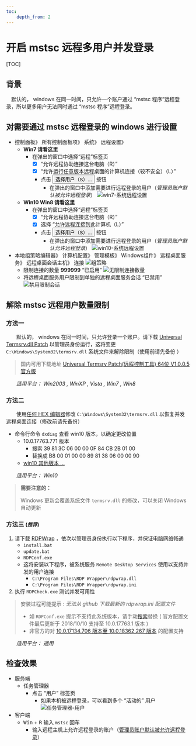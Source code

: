 ```yaml
---
toc:
    depth_from: 2
---
```


# 开启 mstsc 远程多用户并发登录
[TOC]
## 背景
&emsp;默认的， windows 在同一时间，只允许一个账户通过 “mstsc 程序”远程登录，所以更多用户无法同时通过 “mstsc 程序”远程登录。

## 对需要通过 mstsc 远程登录的 windows 进行设置

- 控制面板》 所有控制面板项》 系统》 远程设置》
    - **Win7 请看这里**
        - 在弹出的窗口中选择“远程”标签页
            - [X] “允许远程协助连接这台电脑（R）”
            - [X] “允许运行任意版本远程桌面的计算机连接（较不安全）（L）”
            - 点击 <button>选择用户（S）...</button> 按钮
                - 在弹出的窗口中添加需要进行远程登录的用户（<span id="admin">*管理员账户默认被允许远程登录*</span>）
    ![win7-系统远程设置](img/win7-系统远程设置.png)
    - **Win10 Win8 请看这里**
        - 在弹出的窗口中选择“远程”标签页
            - [X] “允许远程协助连接这台电脑（R）”
            - [X] 选择 “允许远程连接到此计算机（L）”
            - 点击 <button>选择用户（S）...</button> 按钮
                - 在弹出的窗口中添加需要进行远程登录的用户（<span id="admin">*管理员账户默认允许远程登录*</span>）
    ![win10-系统远程设置](img/win10-系统远程设置.png)
- 本地组策略编辑器》 计算机配置》 管理模板》 Windows组件》 远程桌面服务》 远程桌面会话主机》 连接
    ![组策略](img/组策略.png)
    - 限制连接的数量 **999999** “已启用”
        ![无限制连接数量](img/无限制连接数量.png)
    - 将远程桌面服务用户限制到单独的远程桌面服务会话 “已禁用”
        ![禁用限制会话](img/禁用限制会话.png)



## 解除 mstsc 远程用户数量限制
### 方法一
&emsp;&emsp;默认的， windows 在同一时间，只允许登录一个账户。请下载 [Universal Termsrv.dll Patch](https://universal-termsrv-dll-patch.fileplanet.com/) 以管理员身份运行，这将变更 `C:\Windows\System32\termsrv.dll` 系统文件来解除限制（使用前请先备份  ）

> 国内可用下载地址 [Universal Termsrv Patch(远程控制工具) 64位 V1.0.0.5 官方版](http://www.downxia.com/downinfo/155066.html)

&emsp;&emsp;*适用平台： Win2003 , WinXP , Vista , Win7 , Win8*

### 方法二
&emsp;&emsp;使用[任何 HEX 编辑器](http://texteditors.org/cgi-bin/wiki.pl?Tiny_Hexer)修改 `C:\Windows\System32\termsrv.dll` 以恢复并发远程桌面连接（修改前请先备份）
 - 命令行命令 `dxdiag` 查看 win10 版本，以确定更改位置
   - 10.0.17763.771 版本
       - 搜索 39 81 3C 06 00 00 0F 84 CB 2B 01 00
       - 替换成 B8 00 01 00 00 89 81 38 06 00 00 90
   - [win10 其他版本 ...](https://www.mysysadmintips.com/windows/clients/545-multiple-rdp-remote-desktop-sessions-in-windows-10)

&emsp;&emsp;*适用平台： Win10*

> **需要注意的：**
>
> Windows 更新会覆盖系统文件 `termsrv.dll` 的修改，可以关闭 Windows 自动更新

### 方法三 <small>(*推荐*)</small>
1. 请下载 [RDPWrap](https://github.com/stascorp/rdpwrap/releases) ，依次以管理员身份执行以下程序，并保证电脑网络畅通
    - `install.bat`
    - `update.bat`
    - `RDPConf.exe` 
    - 这将安装以下程序，被系统服务 `Remote Desktop Services` 使用以支持并发的用户连接
        - `C:\Program Files\RDP Wrapper\rdpwrap.dll`
        - `C:\Program Files\RDP Wrapper\rdpwrap.ini`
2. 执行 `RDPCheck.exe` 测试并发可用性
> 安装过程可能提示 : *无法从 github 下载最新的 rdpwrap.ini 配置文件*
> - 如 `RDPConf.exe` 提示不支持此系统版本，请手动[搜索](https://github.com/stascorp/rdpwrap/blob/master/res/rdpwrap.ini)替换 ( 官方配置文件最后更新于 2018/10/10 支持至 10.0.17763.1 版本 )
> - 非官方的对 [10.0.17134.706 版本至 10.0.18362.267 版本](https://github.com/stascorp/rdpwrap/issues/795) 的配置支持

&emsp;&emsp;*适用平台： 通用*

## 检查效果
- 服务端
    - 任务管理器
        - 点击 “用户” 标签页
            - 如果本机被远程登录，可以看到多个 “活动的” 用户
                ![任务管理器-用户](img/任务管理器-用户.png)
- 客户端
    - <kbd>Win</kbd> + <kbd>R</kbd> 输入 `mstsc` 回车
        - 输入远程主机上允许远程登录的账户（[管理员账户默认被允许远程登录](#admin)）